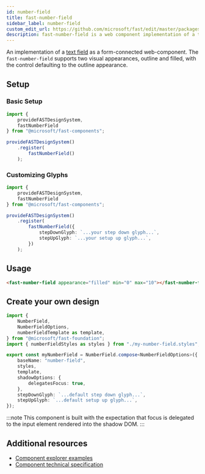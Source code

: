 ```yaml
---
id: number-field
title: fast-number-field
sidebar_label: number-field
custom_edit_url: https://github.com/microsoft/fast/edit/master/packages/web-components/fast-foundation/src/number-field/README.md
description: fast-number-field is a web component implementation of a text field.
---
```


An implementation of a [text field](https://developer.mozilla.org/en-US/docs/Web/HTML/Element/Input/text) as a form-connected web-component. The `fast-number-field` supports two visual appearances, outline and filled, with the control defaulting to the outline appearance.

## Setup

### Basic Setup

```ts
import {
    provideFASTDesignSystem,
    fastNumberField
} from "@microsoft/fast-components";

provideFASTDesignSystem()
    .register(
        fastNumberField()
    );
```

### Customizing Glyphs

```ts
import {
    provideFASTDesignSystem,
    fastNumberField
} from "@microsoft/fast-components";

provideFASTDesignSystem()
    .register(
        fastNumberField({
            stepDownGlyph: `...your step down glyph...`,
            stepUpGlyph: `...your setup up glyph...`,
        })
    );
```

## Usage

```html live
<fast-number-field appearance="filled" min="0" max="10"></fast-number-field>
```

## Create your own design

```ts
import {
    NumberField,
    NumberFieldOptions,
    numberFieldTemplate as template,
} from "@microsoft/fast-foundation";
import { numberFieldStyles as styles } from "./my-number-field.styles";

export const myNumberField = NumberField.compose<NumberFieldOptions>({
    baseName: "number-field",
    styles,
    template,
    shadowOptions: {
        delegatesFocus: true,
    },
    stepDownGlyph: `...default step down glyph...`,
    stepUpGlyph: `...default setup up glyph...`,
});
```

:::note
This component is built with the expectation that focus is delegated to the input element rendered into the shadow DOM.
:::

## Additional resources

* [Component explorer examples](https://explore.fast.design/components/fast-number-field)
* [Component technical specification](https://github.com/microsoft/fast/blob/master/packages/web-components/fast-foundation/src/number-field/number-field.spec.md)